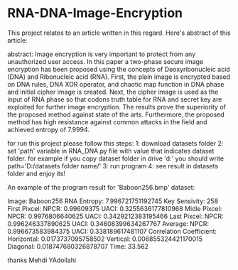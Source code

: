 # RNA-DNA-Image-Encryption
This project relates to an article written in this regard. Here's abstract of this article:

abstract:
Image encryption is very important to protect from any unauthorized user access. In this paper a two-phase secure image encryption has been proposed using the concepts of Deoxyribonucleic acid (DNA) and Ribonucleic acid (RNA). First, the plain image is encrypted based on DNA rules, DNA XOR operator, and chaotic map function in DNA phase and initial cipher image is created. Next, the cipher image is used as the input of RNA phase so that codons truth table for RNA and secret key are exploited for further image encryption. The results prove the superiority of the proposed method against state of the arts. Furthermore, the proposed method has high resistance against common attacks in the field and achieved entropy of 7.9994. 

for run this project please follow this steps:
1: download datasets folder 
2: set 'path' variable in RNA_DNA.py file with value that indicates dataset folder. for example if you copy dataset folder in drive 'd:' you should write path='D:/datasets folder name/'
3: run program 
4: see result in datasets folder and enjoy its!

An example of the program result for 'Baboon256.bmp' dataset:

Image: Baboon256
RNA Entropy: 7.996721751192745
Key Sensivity: 258
First Pixcel: 
NPCR: 0.99609375
UACI: 0.3255636177810968
Midle Pixcel: 
NPCR: 0.9976806640625
UACI: 0.3429212383195466
Last Pixcel: 
NPCR: 0.996246337890625
UACI: 0.34608399634267767
Average: 
NPCR: 0.996673583984375
UACI: 0.338189617481107
Correlation Coefficient:
Horizontal: 0.0173737095758502
Vertical: 0.006855324421170015
Diagonal: 0.018747680326878707
Time: 33.562

thanks
Mehdi YAdollahi
